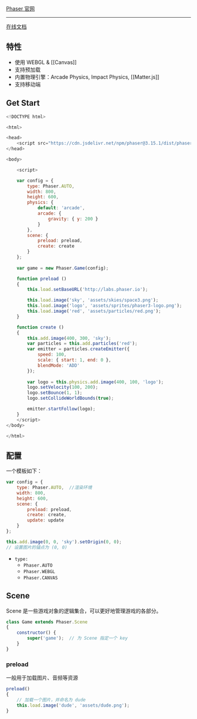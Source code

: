 [Phaser 官网](http://phaser.io/)

------------------------

[在线文档](https://photonstorm.github.io/phaser3-docs/index.html)

## 特性

-  使用 WEBGL & [[Canvas]]
-  支持预加载
-  内置物理引擎：Arcade Physics, Impact Physics, [[Matter.js]]
- 支持移动端

## Get Start

```js
<!DOCTYPE html>

<html>

<head>
    <script src="https://cdn.jsdelivr.net/npm/phaser@3.15.1/dist/phaser-arcade-physics.min.js"></script>
</head>

<body>

    <script>

    var config = {
        type: Phaser.AUTO,
        width: 800,
        height: 600,
        physics: {
            default: 'arcade',
            arcade: {
                gravity: { y: 200 }
            }
        },
        scene: {
            preload: preload,
            create: create
        }
    };
    
    var game = new Phaser.Game(config);  

    function preload ()
    {
        this.load.setBaseURL('http://labs.phaser.io');  

        this.load.image('sky', 'assets/skies/space3.png');
        this.load.image('logo', 'assets/sprites/phaser3-logo.png');
        this.load.image('red', 'assets/particles/red.png');
    }

    function create ()
    {
        this.add.image(400, 300, 'sky');
        var particles = this.add.particles('red');
        var emitter = particles.createEmitter({
            speed: 100,
            scale: { start: 1, end: 0 },
            blendMode: 'ADD'
        });
        
        var logo = this.physics.add.image(400, 100, 'logo');
        logo.setVelocity(100, 200);
        logo.setBounce(1, 1);
        logo.setCollideWorldBounds(true);  

        emitter.startFollow(logo);
    }
    </script>
</body>

</html>
```

## 配置

一个模板如下：

```js
var config = {
    type: Phaser.AUTO,  //渲染环境
    width: 800,
    height: 600,
    scene: {
        preload: preload,
        create: create,
        update: update
    }
};
```

```js
this.add.image(0, 0, 'sky').setOrigin(0, 0);
// 设置图片的锚点为 (0, 0)
```

- `type:`
	- `Phaser.AUTO`
	- `Phaser.WEBGL`
	- `Phaser.CANVAS`

## Scene

Scene 是一些游戏对象的逻辑集合，可以更好地管理游戏的各部分。

```js
class Game extends Phaser.Scene
{
	constructor() {
		super('game');  // 为 Scene 指定一个 key
	}
}
```

### preload

一般用于加载图片、音频等资源

```js
preload()
{
	// 加载一个图片，并命名为 dude
	this.load.image('dude', 'assets/dude.png');
}
```


